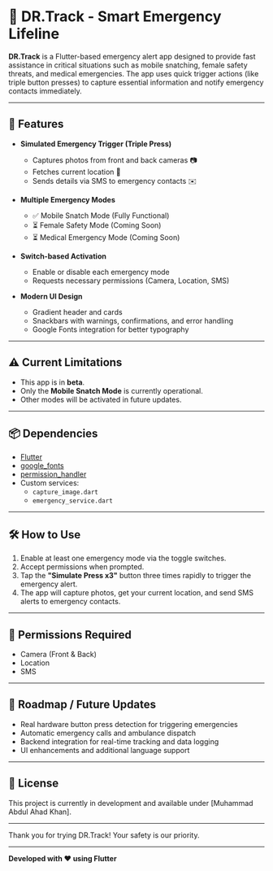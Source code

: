# 📱 DR.Track - Smart Emergency Lifeline

**DR.Track** is a Flutter-based emergency alert app designed to provide fast assistance in critical situations such as mobile snatching, female safety threats, and medical emergencies. The app uses quick trigger actions (like triple button presses) to capture essential information and notify emergency contacts immediately.

---

## 🚀 Features

- **Simulated Emergency Trigger (Triple Press)**
  - Captures photos from front and back cameras 📷
  - Fetches current location 📍
  - Sends details via SMS to emergency contacts ✉️

- **Multiple Emergency Modes**
  - ✅ Mobile Snatch Mode (Fully Functional)
  - ⏳ Female Safety Mode (Coming Soon)
  - ⏳ Medical Emergency Mode (Coming Soon)

- **Switch-based Activation**
  - Enable or disable each emergency mode
  - Requests necessary permissions (Camera, Location, SMS)

- **Modern UI Design**
  - Gradient header and cards
  - Snackbars with warnings, confirmations, and error handling
  - Google Fonts integration for better typography

---

## ⚠️ Current Limitations

- This app is in **beta**.
- Only the **Mobile Snatch Mode** is currently operational.
- Other modes will be activated in future updates.

---

## 📦 Dependencies

- [Flutter](https://flutter.dev/)
- [google_fonts](https://pub.dev/packages/google_fonts)
- [permission_handler](https://pub.dev/packages/permission_handler)
- Custom services:
  - `capture_image.dart`
  - `emergency_service.dart`

---

## 🛠️ How to Use

1. Enable at least one emergency mode via the toggle switches.
2. Accept permissions when prompted.
3. Tap the **"Simulate Press x3"** button three times rapidly to trigger the emergency alert.
4. The app will capture photos, get your current location, and send SMS alerts to emergency contacts.

---

## 🔐 Permissions Required

- Camera (Front & Back)
- Location
- SMS

---

## 📅 Roadmap / Future Updates

- Real hardware button press detection for triggering emergencies
- Automatic emergency calls and ambulance dispatch
- Backend integration for real-time tracking and data logging
- UI enhancements and additional language support

---

## 📝 License

This project is currently in development and available under [Muhammad Abdul Ahad Khan].

---

Thank you for trying DR.Track! Your safety is our priority. 

---

**Developed with ❤️ using Flutter**

